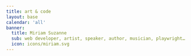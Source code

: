```yaml
---
title: art & code
layout: base
calendar: 'all'
banner:
  title: Miriam Suzanne
  sub: web developer, artist, speaker, author, musician, playwright…
  icon: icons/miriam.svg
---
```


